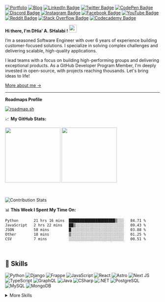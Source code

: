[![Portfolio](https://img.shields.io/badge/Portfolio-Website-informational?style=flat&logo=google-chrome&logoColor=white&color=black)](https://dhiashalabi.info)
[![Blog](https://img.shields.io/badge/Blog-Blog-informational?style=flat&logo=wordpress&logoColor=white&color=black)](https://dhiashalabi.com/posts)
[![LinkedIn Badge](https://img.shields.io/badge/LinkedIn-Profile-informational?style=flat&logo=linkedin&logoColor=white&color=0D76A8)](https://www.linkedin.com/in/dhiashalabi)
[![Twitter Badge](https://img.shields.io/badge/Twitter-Profile-informational?style=flat&logo=twitter&logoColor=white&color=1CA2F1)](https://twitter.com/dhiashalabi)
[![CodePen Badge](https://img.shields.io/badge/CodePen-Profile-informational?style=flat&logo=codepen&logoColor=white&color=black)](https://codepen.io/dhiashalabi)
[![Discord Badge](https://img.shields.io/badge/Discord-Profile-informational?style=flat&logo=discord&logoColor=white&color=black)](https://discord.com/channels/dhiashalabi)
[![Instagram Badge](https://img.shields.io/badge/Instagram-Profile-informational?style=flat&logo=instagram&logoColor=white&color=black)](https://www.instagram.com/dhiashalabi)
[![Facebook Badge](https://img.shields.io/badge/Facebook-Profile-informational?style=flat&logo=facebook&logoColor=white&color=black)](https://www.facebook.com/dhiashalabi)
[![YouTube Badge](https://img.shields.io/badge/YouTube-Profile-informational?style=flat&logo=youtube&logoColor=white&color=black)](https://www.youtube.com/channel/dhiashalabi)
[![Reddit Badge](https://img.shields.io/badge/Reddit-Profile-informational?style=flat&logo=reddit&logoColor=white&color=black)](https://www.reddit.com/user/dhiashalabi)
[![Stack Overflow Badge](https://img.shields.io/badge/StackOverflow-Profile-informational?style=flat&logo=stackoverflow&logoColor=white&color=black)](https://stackoverflow.com/users/11795918/dhiashalabi)
[![Codecademy Badge](https://img.shields.io/badge/Codecademy-Profile-informational?style=flat&logo=codecademy&logoColor=white&color=black)](https://www.codecademy.com/profiles/dhiashalabi)

<strong>Hi there, I'm DHia' A. SHalabi !</strong> <img src="https://media.giphy.com/media/hvRJCLFzcasrR4ia7z/giphy.gif" width="25px">

I’m a seasoned Software Engineer with over 6 years of experience building customer-focused solutions. I specialize in solving complex challenges and delivering scalable, high-quality applications.

I lead teams with a focus on building high-performing groups and delivering exceptional products. As a GitHub Developer Program Member, I'm deeply invested in open-source, with projects reaching thousands. Let's bring ideas to life!

<a href="https://dhiashalabi.info" target="_blank">More about me &rarr;</a>

---

**Roadmaps Profile**

[![roadmap.sh](https://roadmap.sh/card/wide/6621fd21243716955f247659?variant=dark&roadmaps=full-stack%2Cproduct-manager%2Cdevops%2Cfrontend)](https://roadmap.sh/u/dhiashalabi)

📈 **My GitHub Stats:**

<p>
  <img height="180em" src="https://github-readme-stats.vercel.app/api?username=dhiashalabi&count_private=true&include_all_commits=true&title_color=ffffff&text_color=c9cacc&icon_color=4AB097&bg_color=1A2B34" />
  <img height="180em" src="https://github-readme-stats.vercel.app/api/top-langs/?username=dhiashalabi&layout=compact&title_color=ffffff&text_color=c9cacc&icon_color=4AB197&bg_color=1A2B34"/>
</p>

<br>

![Contribution Stats](https://github-contribution-stats.vercel.app/api/?username=dhiashalabi)

📊 **This Week I Spent My Time On:**

<!--START_SECTION:waka-->

```txt
Python       21 hrs 16 mins  █████████████████████▒░░░   84.71 %
JavaScript   2 hrs 22 mins   ██▒░░░░░░░░░░░░░░░░░░░░░░   09.43 %
JSON         58 mins         █░░░░░░░░░░░░░░░░░░░░░░░░   03.88 %
Other        18 mins         ▒░░░░░░░░░░░░░░░░░░░░░░░░   01.25 %
CSV          7 mins          ░░░░░░░░░░░░░░░░░░░░░░░░░   00.51 %
```

<!--END_SECTION:waka-->

<br>

## 💼 Skills

![Python](https://img.shields.io/badge/Code-Python-informational?style=flat&logo=python&logoColor=white&color=4AB197)
![Django](https://img.shields.io/badge/Code-Django-informational?style=flat&logo=django&logoColor=white&color=4AB197)
![Frappe](https://img.shields.io/badge/Code-Frappe-informational?style=flat&logo=frappe&logoColor=white&color=4AB197)
![JavaScript](https://img.shields.io/badge/Code-JavaScript-informational?style=flat&logo=JavaScript&logoColor=white&color=4AB197)
![React](https://img.shields.io/badge/Code-React-informational?style=flat&logo=react&logoColor=white&color=4AB197)
![Astro](https://img.shields.io/badge/Code-Astro-informational?style=flat&logo=astro&logoColor=white&color=4AB197)
![Next JS](https://img.shields.io/badge/Next-black?style=flat&logo=next.js&logoColor=white)
![TypeScript](https://img.shields.io/badge/Code-TypeScript-informational?style=flat&logo=TypeScript&logoColor=white&color=4AB197)
![GraphQL](https://img.shields.io/badge/Code-GraphQL-informational?style=flat&logo=GraphQL&logoColor=white&color=4AB197)
![Java](https://img.shields.io/badge/Code-Java-informational?style=flat&logo=Java&logoColor=white&color=4AB197)
![CSharp](https://img.shields.io/badge/Code-CSharp-informational?style=flat&logo=c-sharp&logoColor=white&color=4AB197)
![.NET](https://img.shields.io/badge/Code-.NET-informational?style=flat&logo=.net&logoColor=white&color=4AB197)
![PostgreSQL](https://img.shields.io/badge/Code-PostgreSQL-informational?style=flat&logo=PostgreSQL&logoColor=white&color=4AB197)
![MySQL](https://img.shields.io/badge/Code-MySQL-informational?style=flat&logo=MySQL&logoColor=white&color=4AB197)
![MongoDB](https://img.shields.io/badge/Code-MongoDB-informational?style=flat&logo=MongoDB&logoColor=white&color=4AB197)

<details>
<summary>More Skills</summary>
<br>

![Docker](https://img.shields.io/badge/Tools-Docker-informational?style=flat&logo=docker&logoColor=white&color=4AB197)
![Jenkins](https://img.shields.io/badge/Tools-Jenkins-informational?style=flat&logo=jenkins&logoColor=white&color=4AB197)
![NGINX](https://img.shields.io/badge/Tools-NGINX-informational?style=flat&logo=nginx&logoColor=white&color=4AB197)
![NPM](https://img.shields.io/badge/Tools-NPM-informational?style=flat&logo=npm&logoColor=white&color=4AB197)
![Sentry](https://img.shields.io/badge/Tools-Sentry-informational?style=flat&logo=sentry&logoColor=white&color=4AB197)
![GitHub](https://img.shields.io/badge/Tools-GitHub-informational?style=flat&logo=GitHub&logoColor=white&color=4AB197)
![GitLab](https://img.shields.io/badge/Tools-GitLab-informational?style=flat&logo=GitLab&logoColor=white&color=4AB197)

![Selenium](https://img.shields.io/badge/Test-Selenium-informational?style=flat&logo=Selenium&logoColor=white&color=4AB197)
![PyTest](https://img.shields.io/badge/Test-PyTest-informational?style=flat&logo=PyTest&logoColor=white&color=4AB197)
![Jest](https://img.shields.io/badge/Test-Jest-informational?style=flat&logo=Jest&logoColor=white&color=4AB197)

![CSS](https://img.shields.io/badge/Style-CSS-informational?style=flat&logo=css3&logoColor=white&color=4AB197)
![Tailwind](https://img.shields.io/badge/Style-Tailwind-informational?style=flat&logo=Tailwind-CSS&logoColor=white&color=4AB197)
![Sass](https://img.shields.io/badge/Style-Sass-informational?style=flat&logo=Sass&logoColor=white&color=4AB197)

</details>
